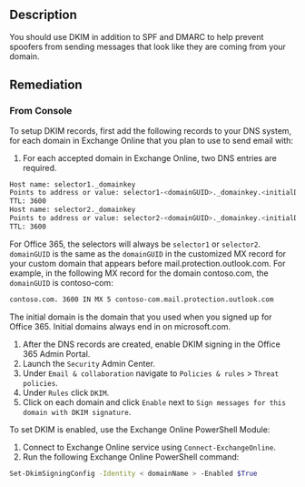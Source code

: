 ## Description

You should use DKIM in addition to SPF and DMARC to help prevent spoofers from sending messages that look like they are coming from your domain.

## Remediation

### From Console

To setup DKIM records, first add the following records to your DNS system, for each domain in Exchange Online that you plan to use to send email with:

1. For each accepted domain in Exchange Online, two DNS entries are required.

```bash
Host name: selector1._domainkey
Points to address or value: selector1-<domainGUID>._domainkey.<initialDomain>
TTL: 3600
Host name: selector2._domainkey
Points to address or value: selector2-<domainGUID>._domainkey.<initialDomain>
TTL: 3600
```

For Office 365, the selectors will always be `selector1` or `selector2`. `domainGUID` is the same as the `domainGUID` in the customized MX record for your custom domain that appears before mail.protection.outlook.com. For example, in the following MX record for the domain contoso.com, the `domainGUID` is contoso-com:

```bash
contoso.com. 3600 IN MX 5 contoso-com.mail.protection.outlook.com
```

The initial domain is the domain that you used when you signed up for Office 365. Initial domains always end in on microsoft.com.

1. After the DNS records are created, enable DKIM signing in the Office 365 Admin Portal.
2. Launch the `Security` Admin Center.
3. Under `Email & collaboration` navigate to `Policies & rules` > `Threat policies`.
4. Under `Rules` click `DKIM`.
5. Click on each domain and click `Enable` next to `Sign messages for this domain with DKIM signature`.

To set DKIM is enabled, use the Exchange Online PowerShell Module:

1. Connect to Exchange Online service using `Connect-ExchangeOnline`.
2. Run the following Exchange Online PowerShell command:

```bash
Set-DkimSigningConfig -Identity < domainName > -Enabled $True
```
